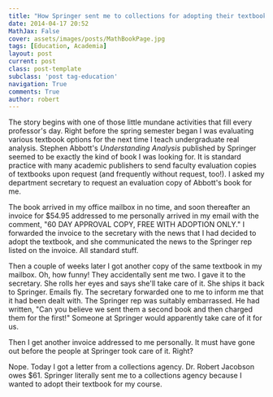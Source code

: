 ```yaml
---
title: "How Springer sent me to collections for adopting their textbook."
date: 2014-04-17 20:52
MathJax: False
cover: assets/images/posts/MathBookPage.jpg
tags: [Education, Academia]
layout: post
current: post
class: post-template
subclass: 'post tag-education'
navigation: True
comments: True
author: robert
---
```


The story begins with one of those little mundane activities that fill every professor's day. Right before the spring semester began I was evaluating various textbook options for the next time I teach undergraduate real analysis. Stephen Abbott's *Understanding Analysis* published by Springer seemed to be exactly the kind of book I was looking for.<!--more--> It is standard practice with many academic publishers to send faculty evaluation copies of textbooks upon request (and frequently without request, too!). I asked my department secretary to request an evaluation copy of Abbott's book for me. 

The book arrived in my office mailbox in no time, and soon thereafter an invoice for $54.95 addressed to me personally arrived in my email with the comment, "60 DAY APPROVAL COPY, FREE WITH ADOPTION ONLY." I forwarded the invoice to the secretary with the news that I had decided to adopt the textbook, and she communicated the news to the Springer rep listed on the invoice. All standard stuff.

Then a couple of weeks later I got another copy of the same textbook in my mailbox. Oh, how funny! They accidentally sent me two. I gave it to the secretary. She rolls her eyes and says she'll take care of it. She ships it back to Springer. Emails fly. The secretary forwarded one to me to inform me that it had been dealt with. The Springer rep was suitably embarrassed. He had written, "Can you believe we sent them a second book and then charged them for the first!" Someone at Springer would apparently take care of it for us.

Then I get another invoice addressed to me personally. It must have gone out before the people at Springer took care of it. Right? 

Nope. Today I got a letter from a collections agency. Dr. Robert Jacobson owes $61. Springer literally sent me to a collections agency because I wanted to adopt their textbook for my course. 